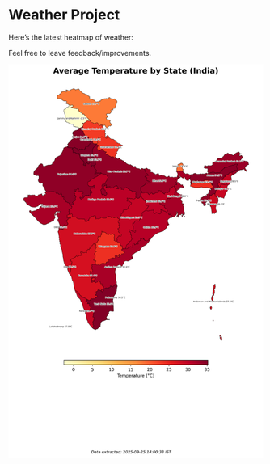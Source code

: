 # Weather Project

Here’s the latest heatmap of weather:

Feel free to leave feedback/improvements.

![India Heatmap](docs/assets/india_heatmap.png?v=D4FDAC)
